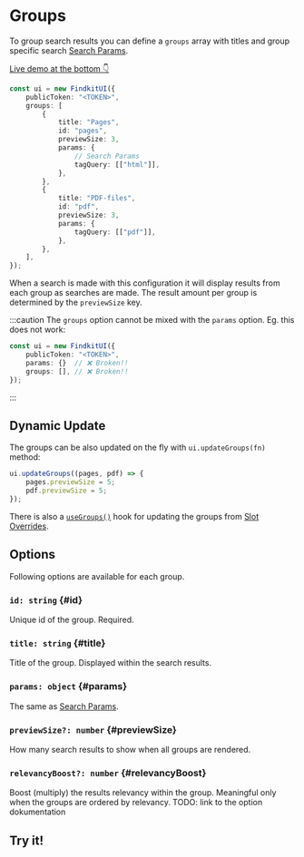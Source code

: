 # Groups

To group search results you can define a `groups` array with titles and group
specific search [Search Params](/ui/api/params).

[Live demo at the bottom 👇](#try-it)

```ts
const ui = new FindkitUI({
	publicToken: "<TOKEN>",
	groups: [
		{
			title: "Pages",
			id: "pages",
			previewSize: 3,
			params: {
				// Search Params
				tagQuery: [["html"]],
			},
		},
		{
			title: "PDF-files",
			id: "pdf",
			previewSize: 3,
			params: {
				tagQuery: [["pdf"]],
			},
		},
	],
});
```

When a search is made with this configuration it will display results from each
group as searches are made. The result amount per group is determined by the
`previewSize` key.

:::caution
The `groups` option cannot be mixed with the `params` option. Eg. this does not work:

```ts
const ui = new FindkitUI({
	publicToken: "<TOKEN>",
	params: {}  // ❌ Broken!!
	groups: [], // ❌ Broken!!
});
```

:::

## Dynamic Update

The groups can be also updated on the fly with `ui.updateGroups(fn)` method:

```ts
ui.updateGroups((pages, pdf) => {
	pages.previewSize = 5;
	pdf.previewSize = 5;
});
```

There is also a [`useGroups()`](/ui/slot-overrides/hooks#usegroups) hook for updating the groups from [Slot Overrides](/ui/slot-overrides/).

## Options

Following options are available for each group.

### `id: string` {#id}

Unique id of the group. Required.

### `title: string` {#title}

Title of the group. Displayed within the search results.

### `params: object` {#params}

The same as [Search Params](/ui/api/params).

### `previewSize?: number` {#previewSize}

How many search results to show when all groups are rendered.

### `relevancyBoost?: number` {#relevancyBoost}

Boost (multiply) the results relevancy within the group. Meaningful only when the
groups are ordered by relevancy. TODO: link to the option dokumentation

## Try it!

<Codesandbox example="static/grouping" />
